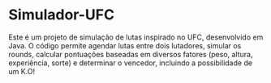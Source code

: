 # Simulador-UFC
Este é um projeto de simulação de lutas inspirado no UFC, desenvolvido em Java. O código permite agendar lutas entre dois lutadores, simular os rounds, calcular pontuações baseadas em diversos fatores (peso, altura, experiência, sorte) e determinar o vencedor, incluindo a possibilidade de um K.O!
